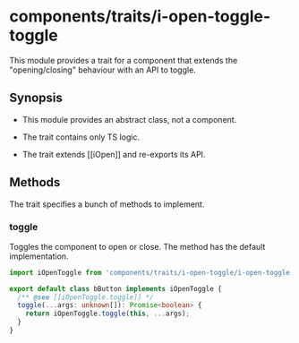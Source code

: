 # components/traits/i-open-toggle-toggle

This module provides a trait for a component that extends the "opening/closing" behaviour with an API to toggle.

## Synopsis

* This module provides an abstract class, not a component.

* The trait contains only TS logic.

* The trait extends [[iOpen]] and re-exports its API.

## Methods

The trait specifies a bunch of methods to implement.

### toggle

Toggles the component to open or close.
The method has the default implementation.

```typescript
import iOpenToggle from 'components/traits/i-open-toggle/i-open-toggle';

export default class bButton implements iOpenToggle {
  /** @see [[iOpenToggle.toggle]] */
  toggle(...args: unknown[]): Promise<boolean> {
    return iOpenToggle.toggle(this, ...args);
  }
}
```

